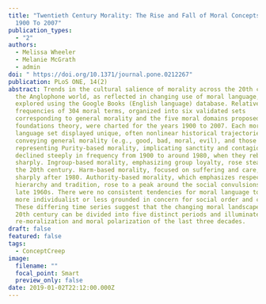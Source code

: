 ```yaml
---
title: "Twentieth Century Morality: The Rise and Fall of Moral Concepts From
  1900 To 2007"
publication_types:
  - "2"
authors:
  - Melissa Wheeler
  - Melanie McGrath
  - admin
doi: " https://doi.org/10.1371/journal.pone.0212267"
publication: PLoS ONE, 14(2)
abstract: Trends in the cultural salience of morality across the 20th century in
  the Anglophone world, as reflected in changing use of moral language, were
  explored using the Google Books (English language) database. Relative
  frequencies of 304 moral terms, organized into six validated sets
  corresponding to general morality and the five moral domains proposed by moral
  foundations theory, were charted for the years 1900 to 2007. Each moral
  language set displayed unique, often nonlinear historical trajectories. Words
  conveying general morality (e.g., good, bad, moral, evil), and those
  representing Purity-based morality, implicating sanctity and contagion,
  declined steeply in frequency from 1900 to around 1980, when they rebounded
  sharply. Ingroup-based morality, emphasizing group loyalty, rose steadily over
  the 20th century. Harm-based morality, focused on suffering and care, rose
  sharply after 1980. Authority-based morality, which emphasizes respect for
  hierarchy and tradition, rose to a peak around the social convulsions of the
  late 1960s. There were no consistent tendencies for moral language to become
  more individualist or less grounded in concern for social order and cohesion.
  These differing time series suggest that the changing moral landscape of the
  20th century can be divided into five distinct periods and illuminate the
  re-moralization and moral polarization of the last three decades.
draft: false
featured: false
tags:
  - ConceptCreep
image:
  filename: ""
  focal_point: Smart
  preview_only: false
date: 2019-01-02T22:12:00.000Z
---
```

